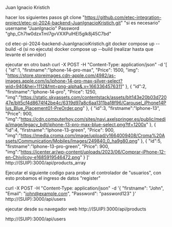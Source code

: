 
Juan Ignacio Kristich

hacer los siguientes pasos
git clone "https://github.com/etec-integration-project/etec-pi-2024-backend-JuanIgnacioKristich.git"
    "si es necesario"
    username "JuanIgnacio"
    Password "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"


cd etec-pi-2024-backend-JuanIgnacioKristich.git
docker compose up --build -d
(si no ejecuta)
docker compose up --build 
(realizar hasta que levante el servidor)

ejecutar en otro bash
curl -X POST -H "Content-Type: application/json" -d '[
    {
        "id":1,
        "firstname":"Iphone-14-pro-max",
        "Price": 1500,
        "img": "https://store.storeimages.cdn-apple.com/4982/as-images.apple.com/is/iphone-14-pro-max-silver-select?wid=940&hei=1112&fmt=png-alpha&.v=1663364576311"
    },
    {
        "id":2,
        "firstname":"Iphone-14-pro",
        "Price": 1250,
        "img":"https://static.skyassets.com/contentstack/assets/blt143e20b03d72047e/blt5cf4d8674f42be4c/6319d97a8c6aa1311ba18f96/Carousel_iPhone14Plus_Blue_Placement01-PreOrder.png"
    },
    {
        "id":3,
        "firstname":"Iphone-13",
        "Price": 900,
        "img":"https://cdn.computerhoy.com/sites/navi.axelspringer.es/public/media/image/legacy_bdt/iphone-13-pro-max-blue-select.png?tf=1200x"
    },
    {
        "id":4,
        "firstname":"Iphone-13-green",
        "Price": 900,
        "img":"https://media.croma.com/image/upload/v1664009408/Croma%20Assets/Communication/Mobiles/Images/249840_0_ha9g80.png"
    },
    {
        "id":5,
        "firstname":"Iphone-13-pro-green",
        "Price": 900,
        "img":"https://icenter.ar/wp-content/uploads/2023/06/Comprar-iPhone-12-en-Chivilcoy-e1685919546472.png"
    }
]' http://(SUIP):3000/api/products_array


Ejecutar el siguiente codigo para probar el controlador de "usuarios", con esto probamos el ingreso de datos "register"


curl -X POST -H "Content-Type: application/json" -d '{
  "firstname": "John",
  "Email": "john@example.com",
  "Password": "password123"
}' http://(SUIP):3000/api/users

ejecutar desde su navegador web 
http://(SUIP):3000/api/products

http://(SUIP):3000/api/users

